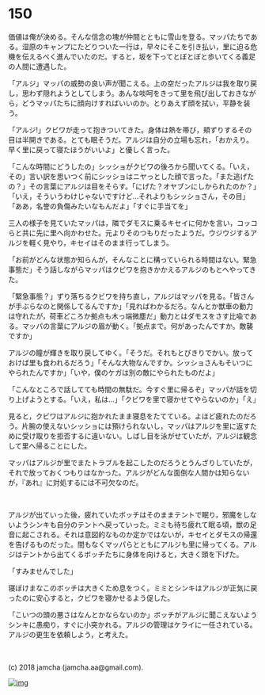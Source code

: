 # 150

価値は俺が決める。そんな信念の塊が仲間とともに雪山を登る。マッパたちである。湿原のキャンプにたどりついた一行は，早々にそこを引き払い，里に迫る危機を伝えるべく進んでいたのだ。すると，坂を下ってとぼとぼと歩いてくる義足の人間に遭遇した。  

「アルジ」マッパの威勢の良い声が聞こえる。上の空だったアルジは我を取り戻し，思わず隠れようとしてしまう。あんな啖呵をきって里を飛び出しておきながら，どうマッパたちに顔向けすればいいのか。とりあえず顔を拭い，平静を装う。  

「アルジ!」クビワが走って抱きついてきた。身体は熱を帯び，頬ずりするその目は半開きである。とても眠そうだ。アルジは自分の立場も忘れ，「おかえり。早く里に戻って寝たほうがいいよ」と優しく言った。  

「こんな時間にどうしたの」シッショがクビワの後ろから聞いてくる。「いえ，その」言い訳を思いつく前にシッショはニヤっとした顔で言った。「また逃げたの？」その言葉にアルジは目をそらす。「にげた？オヤブンにしかられたのか？」「いえ，そういうわけじゃないですけど…それよりもシッショさん，その目」「ああ，名誉の負傷みたいなもんだよ」「すぐに手当てを」  

三人の様子を見ていたマッパは，隣でダモスに乗るキセイに何かを言い，コッコらと共に先に里へ向かわせた。元よりそのつもりだったようだ。ウジウジするアルジを軽く見やり，キセイはそのまま行ってしまう。  

「お前がどんな状態か知らんが，そんなことに構っていられる時間はない。緊急事態だ」そう話しながらマッパはクビワを抱きかかえるアルジのもとへやってきた。  

「緊急事態？」ずり落ちるクビワを持ち直し，アルジはマッパを見る。「皆さんが手ぶらなのと関係してるんですか」「見ればわかるだろ。なんとか獣車の動力は守れたが，荷車どころか拠点も木っ端微塵だ」動力とはダモスをさす比喩である。マッパの言葉にアルジの眉が動く。「拠点まで。何があったんですか。敵襲ですか」  

アルジの瞳が輝きを取り戻してゆく。「そうだ。それもとびきりでかい。放っておけば里も食われるだろう」「そんな大物なんですか。シッショさんもそいつにやられたんですか」「いや，僕のケガは別の敵にやられたものだよ」  

「こんなところで話してても時間の無駄だ。今すぐ里に帰るぞ」マッパが話を切り上げようとする。「いえ，私は…」「クビワを里で寝かせてやらないのか」「え」  

見ると，クビワはアルジに抱かれたまま寝息をたてている。よほど疲れたのだろう。片腕の使えないシッショには預けられないし，マッパはアルジを里に返すために受け取りを拒否するに違いない。しばし目を泳がせていたが，アルジは観念して里へ帰ることにした。  

マッパはアルジが里でまたトラブルを起こしたのだろうとうんざりしていたが，それで放っておくつもりはなかった。アルジがどんな面倒な人間かは知らないが，『あれ』に対処するには不可欠なのだ。  

<br>  

アルジが出ていった後，疲れていたボッチはそのままテントで眠り，邪魔をしないようシンキも自分のテントへ戻っていった。ミミも待ち疲れて眠る頃，獣の足音に起こされる。それは意図的なものか定かではないが，キセイとダモスの帰還を告げるものだった。間もなくマッパらとともにアルジも里に帰ってくる。アルジはテントから出てくるボッチたちに身体を向けると，大きく頭を下げた。  

「すみませんでした」  

寝ぼけまなこのボッチは大きくため息をつく。ミミとシンキはアルジが正気に戻ったのに安心すると，クビワを寝かせるよう促した。  

「こいつの頭の悪さはなんとかならないのか」ボッチがアルジに聞こえないようシンキに愚痴り，すぐに小突かれる。アルジの管理はケライに一任されている。アルジの更生を依頼しよう，と考えた。  

<br>  
<br>  
(c) 2018 jamcha (jamcha.aa@gmail.com).  

[![img](http://i.creativecommons.org/l/by-nc-sa/4.0/88x31.png)](http://creativecommons.org/licenses/by-nc-sa/4.0/deed)